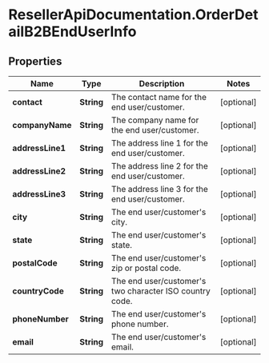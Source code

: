 # ResellerApiDocumentation.OrderDetailB2BEndUserInfo

## Properties

Name | Type | Description | Notes
------------ | ------------- | ------------- | -------------
**contact** | **String** | The contact name for the end user/customer. | [optional] 
**companyName** | **String** | The company name for the end user/customer. | [optional] 
**addressLine1** | **String** | The address line 1 for the end user/customer. | [optional] 
**addressLine2** | **String** | The address line 2 for the end user/customer. | [optional] 
**addressLine3** | **String** | The address line 3 for the end user/customer. | [optional] 
**city** | **String** | The end user/customer&#39;s city. | [optional] 
**state** | **String** | The end user/customer&#39;s state. | [optional] 
**postalCode** | **String** | The end user/customer&#39;s zip or postal code. | [optional] 
**countryCode** | **String** | The end user/customer&#39;s two character ISO country code. | [optional] 
**phoneNumber** | **String** | The end user/customer&#39;s phone number. | [optional] 
**email** | **String** | The end user/customer&#39;s email. | [optional] 


